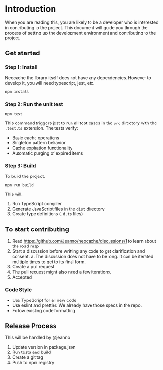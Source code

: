 # Introduction

When you are reading this, you are likely to be a developer who is interested in contributing to the project. This document will guide you through the process of setting up the development environment and contributing to the project.

## Get started

### Step 1: Install

Neocache the library itself does not have any dependencies. However to develop it, you will need typescript, jest, etc.

```
npm install
```

### Step 2: Run the unit test

```
npm test
```

This command triggers jest to run all test cases in the `src` directory with the `.test.ts` extension. The tests verify:
- Basic cache operations
- Singleton pattern behavior
- Cache expiration functionality
- Automatic purging of expired items

### Step 3: Build

To build the project:

```
npm run build
```

This will:
1. Run TypeScript compiler
2. Generate JavaScript files in the `dist` directory
3. Create type definitions (`.d.ts` files)


## To start contributing
1. Read https://github.com/Jeanno/neocache/discussions/1 to learn about the road map
2. Start a discussion before writting any code to get clarification and consent.
  a. The discussion does not have to be long. It can be iterated multiple times to get to its final form.
3. Create a pull request
4. The pull request might also need a few iterations.
5. Accepted


### Code Style

- Use TypeScript for all new code
- Use eslint and prettier. We already have those specs in the repo.
- Follow existing code formatting

## Release Process

This will be handled by @jeanno

1. Update version in package.json
2. Run tests and build
3. Create a git tag
4. Push to npm registry
